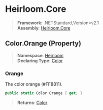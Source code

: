 # Heirloom.Core

> **Framework**: .NETStandard,Version=v2.1  
> **Assembly**: [Heirloom.Core][0]

## Color.Orange (Property)

> **Namespace**: [Heirloom][0]  
> **Declaring Type**: [Color][1]

### Orange

The color orange (#FF8811).

```cs
public static Color Orange { get; }
```

> **Returns**: [Color][1]

[0]: ../../../Heirloom.Core.md
[1]: ../Color.md
